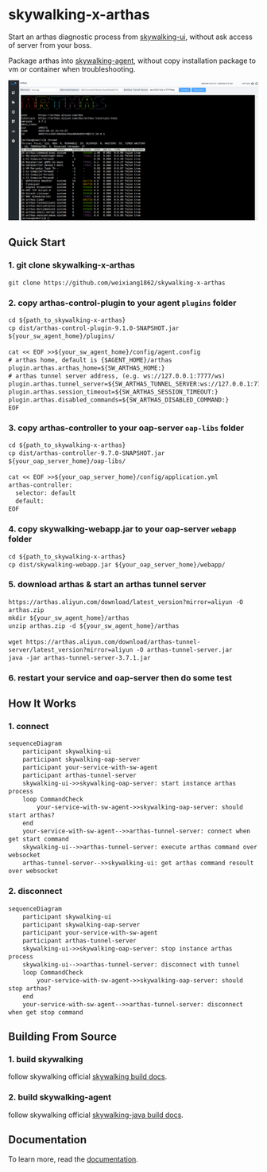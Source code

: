 # skywalking-x-arthas
Start an arthas diagnostic process from [skywalking-ui](https://github.com/apache/skywalking-booster-ui), without ask access of server from your boss.

Package arthas into [skywalking-agent](https://github.com/apache/skywalking-agent), without copy installation package to vm or container when troubleshooting.

![Arthas Console](./docs/img/skywalking-x-arthas-ui.png)
## Quick Start
### 1. git clone skywalking-x-arthas
```
git clone https://github.com/weixiang1862/skywalking-x-arthas
```
### 2. copy arthas-control-plugin to your agent `plugins` folder
```
cd ${path_to_skywalking-x-arthas}
cp dist/arthas-control-plugin-9.1.0-SNAPSHOT.jar ${your_sw_agent_home}/plugins/

cat << EOF >>${your_sw_agent_home}/config/agent.config
# arthas home, default is {$AGENT_HOME}/arthas
plugin.arthas.arthas_home=${SW_ARTHAS_HOME:}
# arthas tunnel server address, (e.g. ws://127.0.0.1:7777/ws)
plugin.arthas.tunnel_server=${SW_ARTHAS_TUNNEL_SERVER:ws://127.0.0.1:7777/ws}
plugin.arthas.session_timeout=${SW_ARTHAS_SESSION_TIMEOUT:}
plugin.arthas.disabled_commands=${SW_ARTHAS_DISABLED_COMMAND:}
EOF
```
### 3. copy arthas-controller to your oap-server `oap-libs` folder
```
cd ${path_to_skywalking-x-arthas}
cp dist/arthas-controller-9.7.0-SNAPSHOT.jar ${your_oap_server_home}/oap-libs/

cat << EOF >>${your_oap_server_home}/config/application.yml
arthas-controller:
  selector: default
  default:
EOF
```
### 4. copy skywalking-webapp.jar to your oap-server `webapp` folder
```
cd ${path_to_skywalking-x-arthas}
cp dist/skywalking-webapp.jar ${your_oap_server_home}/webapp/
```
### 5. download arthas & start an arthas tunnel server
```
https://arthas.aliyun.com/download/latest_version?mirror=aliyun -O arthas.zip
mkdir ${your_sw_agent_home}/arthas
unzip arthas.zip -d ${your_sw_agent_home}/arthas

wget https://arthas.aliyun.com/download/arthas-tunnel-server/latest_version?mirror=aliyun -O arthas-tunnel-server.jar
java -jar arthas-tunnel-server-3.7.1.jar
```
### 6. restart your service and oap-server then do some test

## How It Works
### 1. connect
```mermaid
sequenceDiagram
    participant skywalking-ui
    participant skywalking-oap-server
    participant your-service-with-sw-agent
    participant arthas-tunnel-server
    skywalking-ui->>skywalking-oap-server: start instance arthas process
    loop CommandCheck
        your-service-with-sw-agent->>skywalking-oap-server: should start arthas?
    end
    your-service-with-sw-agent-->>arthas-tunnel-server: connect when get start command
    skywalking-ui-->>arthas-tunnel-server: execute arthas command over websocket
    arthas-tunnel-server-->>skywalking-ui: get arthas command resoult over websocket
```

### 2. disconnect
```mermaid
sequenceDiagram
    participant skywalking-ui
    participant skywalking-oap-server
    participant your-service-with-sw-agent
    participant arthas-tunnel-server
    skywalking-ui->>skywalking-oap-server: stop instance arthas process
    skywalking-ui-->>arthas-tunnel-server: disconnect with tunnel
    loop CommandCheck
        your-service-with-sw-agent->>skywalking-oap-server: should stop arthas?
    end
    your-service-with-sw-agent-->>arthas-tunnel-server: disconnect when get stop command
```



## Building From Source
### 1. build skywalking
follow skywalking official [skywalking build docs](https://skywalking.apache.org/docs/main/next/en/guides/how-to-build/).
### 2. build skywalking-agent
follow skywalking official [skywalking-java build docs](https://skywalking.apache.org/docs/skywalking-java/next/en/contribution/compiling/).

## Documentation
To learn more, read the [documentation](./docs/skywalking-x-arthas.md).